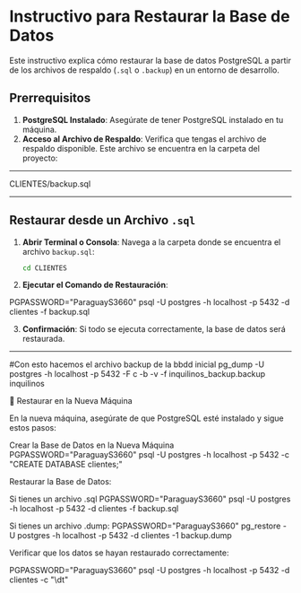 # Instructivo para Restaurar la Base de Datos

Este instructivo explica cómo restaurar la base de datos PostgreSQL a partir de los archivos de respaldo (`.sql` o `.backup`) en un entorno de desarrollo.

## Prerrequisitos

1. **PostgreSQL Instalado**: Asegúrate de tener PostgreSQL instalado en tu máquina.
2. **Acceso al Archivo de Respaldo**: Verifica que tengas el archivo de respaldo disponible. Este archivo se encuentra en la carpeta del proyecto:

---

   CLIENTES/backup.sql

---


## Restaurar desde un Archivo `.sql`

1. **Abrir Terminal o Consola**: Navega a la carpeta donde se encuentra el archivo `backup.sql`:

   ```bash
   cd CLIENTES
   ```

2. **Ejecutar el Comando de Restauración**:

  PGPASSWORD="ParaguayS3660" psql -U postgres -h localhost -p 5432 -d clientes -f backup.sql

 
3. **Confirmación**: Si todo se ejecuta correctamente, la base de datos será restaurada.

---

#Con esto hacemos el archivo backup de la bbdd inicial
pg_dump -U postgres -h localhost -p 5432 -F c -b -v -f inquilinos_backup.backup inquilinos


🔹 Restaurar en la Nueva Máquina

En la nueva máquina, asegúrate de que PostgreSQL esté instalado y sigue estos pasos:

Crear la Base de Datos en la Nueva Máquina
PGPASSWORD="ParaguayS3660" psql -U postgres -h localhost -p 5432 -c "CREATE DATABASE clientes;"

Restaurar la Base de Datos:

Si tienes un archivo .sql
PGPASSWORD="ParaguayS3660" psql -U postgres -h localhost -p 5432 -d clientes -f backup.sql

Si tienes un archivo .dump:
PGPASSWORD="ParaguayS3660" pg_restore -U postgres -h localhost -p 5432 -d clientes -1 backup.dump

Verificar que los datos se hayan restaurado correctamente:


PGPASSWORD="ParaguayS3660" psql -U postgres -h localhost -p 5432 -d clientes -c "\dt"